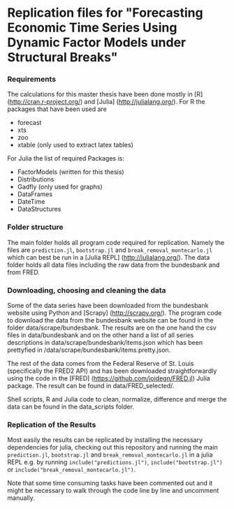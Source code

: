 Replication files for "Forecasting Economic Time Series Using Dynamic Factor Models under Structural Breaks"
====
### Requirements
The calculations for this master thesis have been done mostly in [R] (http://cran.r-project.org/) and [Julia] (http://julialang.org/). For R the packages that have been used are 
* forecast
* xts
* zoo
* xtable (only used to extract latex tables)

For Julia the list of required Packages is:
* FactorModels (written for this thesis)
* Distributions
* Gadfly (only used for graphs)
* DataFrames
* DateTime
* DataStructures


### Folder structure
The  main folder holds all program code required for replication. Namely the files are `prediction.jl`, `bootstrap.jl` and `break_removal_montecarlo.jl`  which can best be run in a  [Julia REPL] (http://julialang.org/). The data folder holds all data files including the raw data from the bundesbank and from FRED.

### Downloading, choosing and cleaning the data
Some of the data series have been downloaded from the bundesbank website using Python and [Scrapy] (http://scrapy.org/). The program code to download the data from the bundesbank website can be found in the folder data/scrape/bundesbank. The results are on the one hand the csv files in data/bundesbank and on the other hand a list of all series descriptions in data/scrape/bundesbank/items.json which has been prettyfied in /data/scrape/bundesbank/items.pretty.json.

The rest of the data comes from the Federal Reserve of St. Louis (specifically the FRED2 API) and has been downloaded straightforwardly using the code in the [FRED] (https://github.com/joidegn/FRED.jl) Julia package.  The result can be found in data/FRED\_selected/.

Shell scripts, R and Julia code to clean, normalize, difference and merge the data can be found in the data\_scripts folder.


### Replication of the Results
Most easily the results can be replicated by installing the necessary dependencies for julia, checking out this repository and running the main `prediction.jl`, `bootstrap.jl` and `break_removal_montecarlo.jl` in a julia REPL e.g. by running `include("predictions.jl")`, `include("bootstrap.jl")` or `include("break_removal_montecarlo.jl")`.

Note that some time consuming tasks have been commented out and it might be necessary to walk through the code line by line and uncomment manually.
